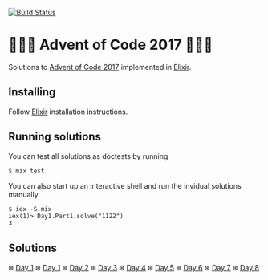 [![Build Status](https://travis-ci.org/Cadiac/adventofcode.svg?branch=master)](https://travis-ci.org/Cadiac/adventofcode)

# 🎄🎄🎄 Advent of Code 2017 🎄🎄🎄  

Solutions to [Advent of Code 2017](https://adventofcode.com/) implemented in [Elixir](https://elixir-lang.github.io/).

## Installing

Follow [Elixir](https://elixir-lang.github.io/install.html) installation instructions.

## Running solutions

You can test all solutions as doctests by running 

```bash
$ mix test
```

You can also start up an interactive shell and run the invidual solutions manually.

```
$ iex -S mix
iex(1)> Day1.Part1.solve("1122")
3
```

## Solutions

❄️ [Day 1](lib/day1.ex)
❄️ [Day 1](lib/day1.ex)
❄️ [Day 2](lib/day2.ex)
❄️ [Day 3](lib/day3.ex)
❄️ [Day 4](lib/day4.ex)
❄️ [Day 5](lib/day5.ex)
❄️ [Day 6](lib/day6.ex)
❄️ [Day 7](lib/day7.ex)
❄️ [Day 8](lib/day8.ex)
